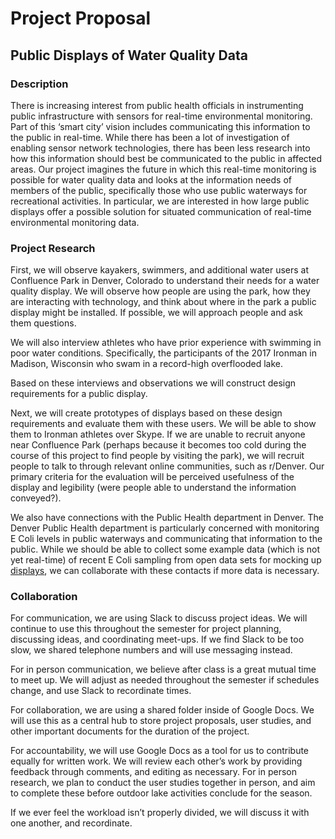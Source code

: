 # Project Proposal

## Public Displays of Water Quality Data

### Description

There is increasing interest from public health officials in instrumenting public infrastructure with sensors for real-time environmental monitoring. Part of this ‘smart city’ vision includes communicating this information to the public in real-time. While there has been a lot of investigation of enabling sensor network technologies, there has been less research into how this information should best be communicated to the public in affected areas. Our project imagines the future in which this real-time monitoring is possible for water quality data and looks at the information needs of members of the public, specifically those who use public waterways for recreational activities. In particular, we are interested in how large public displays offer a possible solution for situated communication of real-time environmental monitoring data.

### Project Research

First, we will observe kayakers, swimmers, and additional water users at Confluence Park in Denver, Colorado to understand their needs for a water quality display. We will observe how people are using the park, how they are interacting with technology, and think about where in the park a public display might be installed. If possible, we will approach people and ask them questions.  

We will also interview athletes who have prior experience with swimming in poor water conditions. Specifically, the participants of the 2017 Ironman in Madison, Wisconsin who swam in a record-high overflooded lake.

Based on these interviews and observations we will construct design requirements for a public display.  

Next, we will create prototypes of displays based on these design requirements and evaluate them with these users. We will be able to show them to Ironman athletes over Skype. If we are unable to recruit anyone near Confluence Park (perhaps because it becomes too cold during the course of this project to find people by visiting the park), we will recruit people to talk to through relevant online communities, such as r/Denver. Our primary criteria for the evaluation will be perceived usefulness of the display and legibility (were people able to understand the information conveyed?).  

We also have connections with the Public Health department in Denver. The Denver Public Health department is particularly concerned with monitoring E Coli levels in public waterways and communicating that information to the public. While we should be able to collect some example data (which is not yet real-time) of recent E Coli sampling from open data sets for mocking up [displays](https://www.denvergov.org/GISWebApps/WaterMonitoring/), we can collaborate with these contacts if more data is necessary.

### Collaboration

For communication, we are using Slack to discuss project ideas. We will continue to use this throughout the semester for project planning, discussing ideas, and coordinating meet-ups. If we find Slack to be too slow, we shared telephone numbers and will use messaging instead.  

For in person communication, we believe after class is a great mutual time to meet up. We will adjust as needed throughout the semester if schedules change, and use Slack to recordinate times.  

For collaboration, we are using a shared folder inside of Google Docs. We will use this as a central hub to store project proposals, user studies, and other important documents for the duration of the project.  

For accountability, we will use Google Docs as a tool for us to contribute equally for written work. We will review each other’s work by providing feedback through comments, and editing as necessary. For in person research, we plan to conduct the user studies together in person, and aim to complete these before outdoor lake activities conclude for the season.

If we ever feel the workload isn’t properly divided, we will discuss it with one another, and recordinate.
